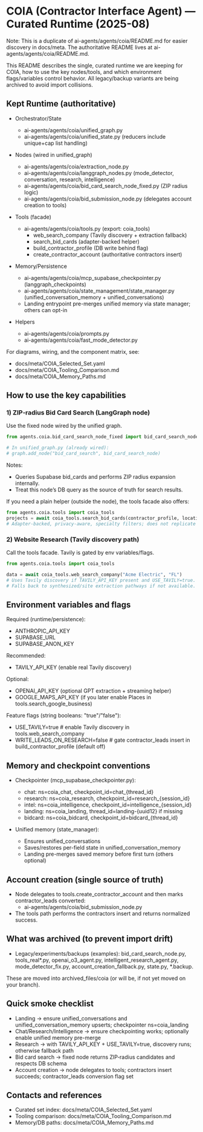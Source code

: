 # COIA (Contractor Interface Agent) — Curated Runtime (2025-08)
Note: This is a duplicate of ai-agents/agents/coia/README.md for easier discovery in docs/meta. The authoritative README lives at ai-agents/agents/coia/README.md.

This README describes the single, curated runtime we are keeping for COIA, how to use the key nodes/tools, and which environment flags/variables control behavior. All legacy/backup variants are being archived to avoid import collisions.

## Kept Runtime (authoritative)

- Orchestrator/State
  - ai-agents/agents/coia/unified_graph.py
  - ai-agents/agents/coia/unified_state.py (reducers include unique+cap list handling)

- Nodes (wired in unified_graph)
  - ai-agents/agents/coia/extraction_node.py
  - ai-agents/agents/coia/langgraph_nodes.py (mode_detector, conversation, research, intelligence)
  - ai-agents/agents/coia/bid_card_search_node_fixed.py (ZIP radius logic)
  - ai-agents/agents/coia/bid_submission_node.py (delegates account creation to tools)

- Tools (facade)
  - ai-agents/agents/coia/tools.py (export: coia_tools)
    - web_search_company (Tavily discovery + extraction fallback)
    - search_bid_cards (adapter-backed helper)
    - build_contractor_profile (DB write behind flag)
    - create_contractor_account (authoritative contractors insert)

- Memory/Persistence
  - ai-agents/agents/coia/mcp_supabase_checkpointer.py (langgraph_checkpoints)
  - ai-agents/agents/coia/state_management/state_manager.py (unified_conversation_memory + unified_conversations)
  - Landing entrypoint pre-merges unified memory via state manager; others can opt-in

- Helpers
  - ai-agents/agents/coia/prompts.py
  - ai-agents/agents/coia/fast_mode_detector.py

For diagrams, wiring, and the component matrix, see:
- docs/meta/COIA_Selected_Set.yaml
- docs/meta/COIA_Tooling_Comparison.md
- docs/meta/COIA_Memory_Paths.md

## How to use the key capabilities

### 1) ZIP‑radius Bid Card Search (LangGraph node)
Use the fixed node wired by the unified graph.

```python
from agents.coia.bid_card_search_node_fixed import bid_card_search_node

# In unified_graph.py (already wired):
# graph.add_node("bid_card_search", bid_card_search_node)
```

Notes:
- Queries Supabase bid_cards and performs ZIP radius expansion internally.
- Treat this node’s DB query as the source of truth for search results.

If you need a plain helper (outside the node), the tools facade also offers:
```python
from agents.coia.tools import coia_tools
projects = await coia_tools.search_bid_cards(contractor_profile, location=None)
# Adapter-backed, privacy-aware, specialty filters; does not replicate the ZIP-radius logic.
```

### 2) Website Research (Tavily discovery path)
Call the tools facade. Tavily is gated by env variables/flags.

```python
from agents.coia.tools import coia_tools

data = await coia_tools.web_search_company("Acme Electric", "FL")
# Uses Tavily discovery if TAVILY_API_KEY present and USE_TAVILY=true.
# Falls back to synthesized/site extraction pathways if not available.
```

## Environment variables and flags

Required (runtime/persistence):
- ANTHROPIC_API_KEY
- SUPABASE_URL
- SUPABASE_ANON_KEY

Recommended:
- TAVILY_API_KEY (enable real Tavily discovery)

Optional:
- OPENAI_API_KEY (optional GPT extraction + streaming helper)
- GOOGLE_MAPS_API_KEY (if you later enable Places in tools.search_google_business)

Feature flags (string booleans: "true"/"false"):
- USE_TAVILY=true      # enable Tavily discovery in tools.web_search_company
- WRITE_LEADS_ON_RESEARCH=false  # gate contractor_leads insert in build_contractor_profile (default off)

## Memory and checkpoint conventions

- Checkpointer (mcp_supabase_checkpointer.py):
  - chat:     ns=coia_chat,        checkpoint_id=chat_{thread_id}
  - research: ns=coia_research,    checkpoint_id=research_{session_id}
  - intel:    ns=coia_intelligence, checkpoint_id=intelligence_{session_id}
  - landing:  ns=coia_landing,     thread_id=landing-{uuid12} if missing
  - bidcard:  ns=coia_bidcard,     checkpoint_id=bidcard_{thread_id}

- Unified memory (state_manager):
  - Ensures unified_conversations
  - Saves/restores per-field state in unified_conversation_memory
  - Landing pre-merges saved memory before first turn (others optional)

## Account creation (single source of truth)

- Node delegates to tools.create_contractor_account and then marks contractor_leads converted:
  - ai-agents/agents/coia/bid_submission_node.py
- The tools path performs the contractors insert and returns normalized success.

## What was archived (to prevent import drift)

- Legacy/experiments/backups (examples): bid_card_search_node.py, tools_real*.py, openai_o3_agent.py, intelligent_research_agent.py, mode_detector_fix.py, account_creation_fallback.py, state.py, *.backup.

These are moved into archived_files/coia (or will be, if not yet moved on your branch).

## Quick smoke checklist

- Landing → ensure unified_conversations and unified_conversation_memory upserts; checkpointer ns=coia_landing
- Chat/Research/Intelligence → ensure checkpointing works; optionally enable unified memory pre-merge
- Research → with TAVILY_API_KEY + USE_TAVILY=true, discovery runs; otherwise fallback path
- Bid card search → fixed node returns ZIP‑radius candidates and respects DB schema
- Account creation → node delegates to tools; contractors insert succeeds; contractor_leads conversion flag set

## Contacts and references

- Curated set index: docs/meta/COIA_Selected_Set.yaml
- Tooling comparison: docs/meta/COIA_Tooling_Comparison.md
- Memory/DB paths: docs/meta/COIA_Memory_Paths.md
